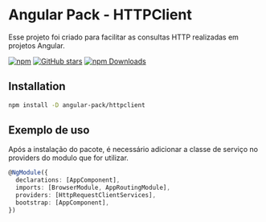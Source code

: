 # Angular Pack - HTTPClient

Esse projeto foi criado para facilitar as consultas HTTP realizadas em projetos Angular.

[![npm](https://img.shields.io/npm/svg?style=flat-square)]()
[![GitHub stars](https://img.shields.io/github/stars//svg?label=GitHub%20Stars&style=flat-square)]()
[![npm Downloads](https://img.shields.io/npm/dw/svg?style=flat-square)]()

## Installation

```bash
npm install -D angular-pack/httpclient
```

## Exemplo de uso

Após a instalação do pacote, é necessário adicionar a classe de serviço no providers do modulo que for utilizar.

```typescript
@NgModule({
  declarations: [AppComponent],
  imports: [BrowserModule, AppRoutingModule],
  providers: [HttpRequestClientServices],
  bootstrap: [AppComponent],
})
```
